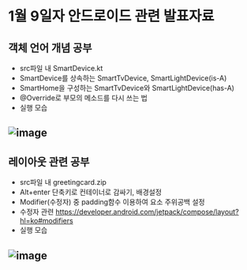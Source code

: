 # 1월 9일자 안드로이드 관련 발표자료

## 객체 언어 개념 공부
- src파일 내 SmartDevice.kt
- SmartDevice를 상속하는 SmartTvDevice, SmartLightDevice(is-A)
- SmartHome을 구성하는 SmartTvDevice와 SmartLightDevice(has-A)
- @Override로 부모의 메소드를 다시 쓰는 법
- 실행 모습
## ![image](https://user-images.githubusercontent.com/48954288/211431201-9836c318-17e9-48da-a867-cd169d6d1e01.png)

## 레이아웃 관련 공부
- src파일 내 greetingcard.zip
- Alt+enter 단축키로 컨테이너로 감싸기, 배경설정
- Modifier(수정자) 중 padding함수 이용하여 요소 주위공백 설정
- 수정자 관련 https://developer.android.com/jetpack/compose/layout?hl=ko#modifiers
- 실행 모습
## ![image](https://user-images.githubusercontent.com/48954288/211431958-6fe8f4ee-09c8-4f16-ba33-df05118be062.png)
